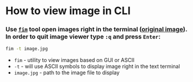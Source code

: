 # How to view image in CLI

### Use [`fim`](/ubuntu/how-to-install-fim-image-viewer) tool open images right in the terminal ([original image](https://www.deviantart.com/mioree-art/art/Wonder-Woman-692400960)). In order to quit image viewer type `:q` and press `Enter`:

```bash
fim -t image.jpg
```

- `fim` - utility to view images based on GUI or ASCII
- `-t` - will use ASCII symbols to display image right in the text terminal
- `image.jpg` - path to the image file to display


